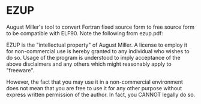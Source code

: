 # EZUP
August Miller's tool to convert Fortran fixed source form to free source form to be compatible with ELF90. Note the following from ezup.pdf:

EZUP is the "intellectual property" of August Miller.
A license to employ it for non-commercial use is
hereby granted to any individual who wishes to do
so. Usage of the program is understood to imply
acceptance of the above disclaimers and any others
which might reasonably apply to "freeware".

However, the fact that you may use it in a
non-commercial environment does not mean that you
are free to use it for any other purpose without
express written permission of the author. In fact,
you CANNOT legally do so.

